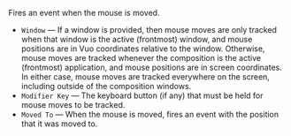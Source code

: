 Fires an event when the mouse is moved. 

   - `Window` — If a window is provided, then mouse moves are only tracked when that window is the active (frontmost) window, and mouse positions are in Vuo coordinates relative to the window. Otherwise, mouse moves are tracked whenever the composition is the active (frontmost) application, and mouse positions are in screen coordinates. In either case, mouse moves are tracked everywhere on the screen, including outside of the composition windows.
   - `Modifier Key` — The keyboard button (if any) that must be held for mouse moves to be tracked. 
   - `Moved To` — When the mouse is moved, fires an event with the position that it was moved to. 
